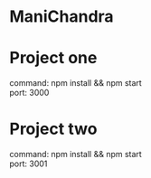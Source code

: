# ManiChandra

# Project one
  command: npm install && npm start
  <br/>
  port: 3000
  
# Project two
  command: npm install && npm start
  <br/>
  port: 3001
